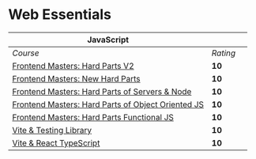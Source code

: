 # Web Essentials

|  JavaScript | | |
| --- | --- | --- |
| <em>Course</em> | <em>Rating</em> |
| [Frontend Masters: Hard Parts V2](https://frontendmasters.com/courses/javascript-hard-parts-v2/) | **10** |
| [Frontend Masters: New Hard Parts](https://frontendmasters.com/courses/javascript-new-hard-parts/) | **10** |
| [Frontend Masters: Hard Parts of Servers & Node](https://frontendmasters.com/courses/servers-node-js/) | **10** |
| [Frontend Masters: Hard Parts of Object Oriented JS](https://frontendmasters.com/courses/object-oriented-js/) | **10** |
| [Frontend Masters: Hard Parts Functional JS](https://frontendmasters.com/courses/functional-js-fundamentals/) | **10** |
| [Vite & Testing Library](https://markus.oberlehner.net/blog/using-testing-library-jest-dom-with-vitest/) | **10** |
| [Vite & React TypeScript](https://www.youtube.com/watch?v=cchqeWY0Nak) | **10** |
